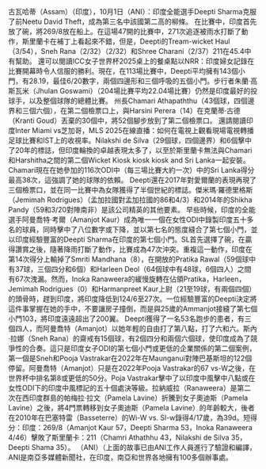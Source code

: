 古瓦哈蒂（Assam）（印度），10月1日（ANI）：印度全能選手Deepti Sharma克服了前Neetu David Theft，成為第三名中該國第二高的柳條。 在比賽中，印度首先放了碗，將269/8放在船上。在這場47開的比賽中，271次追逐被雨水打斷了動作，斯里蘭卡在補丁上看起來不錯，但是，Deepti的Tream-wicket Haul（3/54），Sneh Rana（2/32）（2/32）和Shree Charani（2/37）211在45.4中有幫助。 還可以閱讀ICC女子世界杯2025桌上的餐桌點以NRR：印度婦女記錄在比賽開幕時令人信服的勝利。現在，在113場比賽中，Deepti平均擁有143個小門，有28.19，最佳6/20數字，兩個四邊形和三個呼吸的五個小門。步行者朱蘭·高斯瓦米（Jhulan Goswami）（204場比賽平均22.04場比賽）仍然是印度最好的投球手，以及整個球隊的總體比賽。 州長Chamari Athapaththu（43個球，四個邊界和三個六個），在第二個檢票口上，與Harsini Perera（14）在克蘭蒂·古德（Kranti Goud）丟棄的30個中，將52個腳步放到了第二個檢票口。 還請閱讀印度Inter Miami vs芝加哥，MLS 2025在線直播：如何在電視上觀看現場電視轉播足球比賽和IST上的收視率。Nilakshi de Silva（29個球，四個邊界）和6個擊中了20年的標誌，但印度輪換的卓越表現太多了，以至於斯里蘭卡無法與Chamari和Harshitha之間的第二個Wicket Kiosk kiosk kiosk and Sri Lanka一起安裝。 Chamari現在在她參加的116次ODI中（每三場比賽大約一次）中的Sri Lanka得分最高38次，這強調了她的球隊的依賴。 Deepti還在2017年對愛爾蘭的表現再現了三個​​檢票口，並在同一比賽中為女隊獲得了半個世紀的標誌。傑米瑪·羅德里格斯（Jemimah Rodrigues）（孟加拉國對孟加拉國的86和4/3）和2014年的Shikha Pandy（59和3/20對陣南非）是該公司精英的其他要素。 早些時候，印度的全能選手阿曼喬特·考爾（Amanjot Kaur）成為唯一一個在女性ODI中錄製印度五十多名的球員，同時擊中了八位數字或下降，並以第七名的態度縫合了第七個小門，並以印度經驗豐富的Deepti Sharma在印度的第七個小門。SL首先選擇了碗，在贏得讚賞之後，隨著降雨打斷了動作，比賽成為47次沖突。重複這一動作，印度在第14次得分上輸掉了Smriti Mandhana（8），在開放的Pratika Rawal（59個球中有37球，三個四分和6個）和Harleen Deol（64個球中有48球，6個四人）之間有67次洩漏。然而，Inoka Ranaweera的緩慢旋轉在佔領Pratika，Harleen，Jemimah Rodrigues（0）和Harmanpreet Kaur上尉（21至19球，有兩個四個）的頭骨時，趕到印度，將印度降低到124/6至27次。一位經驗豐富的Deepti決定將這件事掌握在她的手中，不要讓房子撞倒，而是與25歲的Ammanjot接縫了第七個小門103，將印度遠遠超出了200翼。 Deepti獲得了一名53名跑步的患者，有三個四人，而阿曼喬特（Amanjot）以她年輕的自由打了第八點，打了六和六。斯內·拉娜（Sneh Rana）的齋戒有15個球，有2個四分和兩個六個球，使印度成為了競爭性的合奏。這只是印度女子ODI的第七個小門或更低的企業關係的第二個案例，第一個是Sneh和Pooja Vastrakar在2022年在Maunganui對陣巴基斯坦的122個停留。阿曼喬特（Amanjot）只是在2022年Pooja Vastrakar的67 vs-W之後，在世界杯中排名第8或更低的50分。Poja Vastrakar擊中了以印度中風擊中八點或在女性ODI下的印度中風標記的五十個處決等級。拉納威拉（Ranaweera）是第二次在西印度群島的帕梅拉·拉文（Pamela Lavine）折騰到女子奧迪斯（Pamela Lavine）之後，將4門票轉移到女子奧迪斯（Pamela Lavine）的年齡較大，後者在2010年在巴塞特雷（Basseterre）的Wi-W vs. Sl-w錄得4/17歲，為39d。短得分：印度：269/8（Amanjot Kaur 57，Deepti Sharma 53，Inoka Ranaweera 4/46）擊敗了斯里蘭卡：211（Chamri Athathhu 43，Nilakshi de Silva 35，Deepti Shama 35）。 （ANI）（上面的故事已由ANI工作人員進行了驗證和編譯，ANI是南亞多媒體新聞社，在印度，南亞和世界各地擁有100多個辦事處。